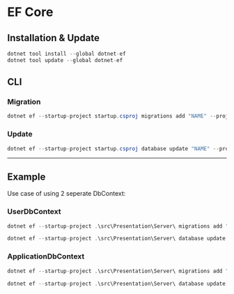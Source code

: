 # EF Core

## Installation & Update
``` csharp
dotnet tool install --global dotnet-ef
dotnet tool update --global dotnet-ef
```

## CLI

### Migration
``` csharp
dotnet ef --startup-project startup.csproj migrations add "NAME" --project migration.csproj --context  "CONTEXT" --output-dir "OUTPUT\DIRECTORY"
```

### Update
``` csharp
dotnet ef --startup-project startup.csproj database update "NAME" --project migration.csproj
```

---
## Example

Use case of using 2 seperate DbContext:

### UserDbContext
``` csharp
dotnet ef --startup-project .\src\Presentation\Server\ migrations add "InitIdentity" --project .\src\Infrastructure\ --context UserDbContext --output-dir "Persistence/Migrations"

dotnet ef --startup-project .\src\Presentation\Server\ database update "InitIdentity" --project .\src\Infrastructure\ --context UserDbContext
```

### ApplicationDbContext
``` csharp
dotnet ef --startup-project .\src\Presentation\Server\ migrations add "InitApplication" --project .\src\Infrastructure\ --context ApplicationDbContext --output-dir "Persistence/Migrations"

dotnet ef --startup-project .\src\Presentation\Server\ database update "InitApplication" --project .\src\Infrastructure\ --context ApplicationDbContext
```


